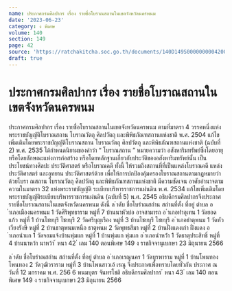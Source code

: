 ```yaml
---
name: ประกาศกรมศิลปากร เรื่อง รายชื่อโบราณสถานในเขตจังหวัดนครพนม
date: '2023-06-23'
category: ง พิเศษ
volume: 140
section: 149
page: 42
source: 'https://ratchakitcha.soc.go.th/documents/140D149S0000000004200.pdf'
draft: true
---
```


# ประกาศกรมศิลปากร เรื่อง รายชื่อโบราณสถานในเขตจังหวัดนครพนม

ประกาศกรมศิลปากร เรื่อง รายชื่อโบราณสถานในเขตจังหวัดนครพนม ตามที่มาตรา 4 วรรคหนึ่งแห่งพระราชบัญญัติโบราณสถาน โบราณวัตถุ ศิลปวัตถุ และพิพิธภัณฑสถานแห่งชาติ พ.ศ. 2504 แก้ไขเพิ่มเติมโดยพระราชบัญญัติโบราณสถาน โบราณวัตถุ ศิลปวัตถุ และพิพิธภัณฑสถานแห่งชาติ (ฉบับที่ 2) พ.ศ. 2535 ได้กำหนดนิยามของคำว่า “ โบราณสถาน ” หมายความว่า อสังหาริมทรัพย์ซึ่งโดยอายุ หรือโดยลักษณะแห่งการก่อสร้าง หรือโดยหลักฐานเกี่ยวกับประวัติของอสังหาริมทรัพย์นั้น เป็นประโยชน์ทางศิลปะ ประวัติศาสตร์ หรือโบราณคดี ทั้งนี้ ให้รวมถึงสถานที่ที่เป็นแหล่งโบราณคดี แหล่งประวัติศาสตร์ และอุทยาน ประวัติศาสตร์ด้วย เพื่อให้การปกป้องคุ้มครองโบราณสถานตามกฎหมายว่าด้วยโบรา ณสถาน โบราณวัตถุ ศิลปวัตถุ และพิพิธภัณฑสถานแห่งชาติ มีความชัดเจน อาศัยอำนาจตามความในมาตรา 32 แห่งพระราชบัญญัติ ระเบียบบริหารราชการแผ่นดิน พ.ศ. 2534 แก้ไขเพิ่มเติมโดยพระราชบัญญัติระเบียบบริหารราชการแผ่นดิน (ฉบับที่ 5) พ.ศ. 2545 อธิบดีกรมศิลปากรจึงประกาศรายชื่อโบราณสถานในเขตจังหวัดนครพนม ดังนี้ ล ําดับ ชื่อโบรําณสถําน สถํานที่ตั้ง ที่อยู่ ตําบล อ ําเภอเมืองนครพนม 1 วัดศิริพุทธาราม หมู่ที่ 7 บ้านนาหัวบ่อ อาจสามารถ อ ําเภอท่ําอุเทน 1 วัดยอดแก้ว หมู่ที่ 1 บ้านไชยบุรี ไชยบุรี 2 วัดศรีบุญเรือง หมู่ที่ 3 บ้านไชยบุรี ไชยบุรี อ ําเภอธําตุพนม 1 วัดหัวเวียงรังษี หมู่ที่ 2 บ้านธาตุพนมเหนือ ธาตุพนม 2 วัดพุทธสีมา หมู่ที่ 2 บ้านฝั่งแดงเก่า ฝั่งแดง อ ําเภอนําแก 1 วัดจอมแจ้งบ้านพุ่มแก หมู่ที่ 1 บ้านพุ่มแก พุ่มแก อ ําเภอนําหว้ํา 1 วัดธาตุประสิทธิ์ หมู่ที่ 4 บ้านนาหว้า นาหว้า ้ หนา 42 ่ เลม 140 ตอนพิเศษ 149 ง ราชกิจจานุเบกษา 23 มิถุนายน 2566

ล ําดับ ชื่อโบรําณสถําน สถํานที่ตั้ง ที่อยู่ ตําบล อ ําเภอเรณูนคร 1 วัดบูรพาราม หมู่ที่ 1 บ้านโพนทอง โพนทอง 2 วัดวุฒิวราราม หมู่ที่ 3 บ้านโพนสาวเอ้ เรณู จึงประกาศเพื่อทราบโดยทั่วกัน ประกาศ ณ วันที่ 12 มกราคม พ.ศ. 256 6 พนมบุตร จันทรโชติ อธิบดีกรมศิลปากร ้ หนา 43 ่ เลม 140 ตอนพิเศษ 149 ง ราชกิจจานุเบกษา 23 มิถุนายน 2566
